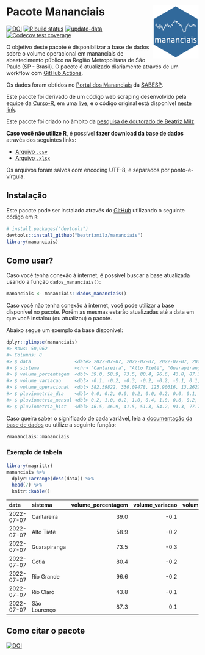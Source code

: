 
<!-- README.md is generated from README.Rmd. Please edit that file -->

# Pacote Mananciais <img src="man/figures/hexlogo.png" align="right" width = "120px"/>

<!-- badges: start -->

[![DOI](https://zenodo.org/badge/DOI/10.5281/zenodo.4733056.svg)](https://doi.org/10.5281/zenodo.4733056)
[![R build
status](https://github.com/beatrizmilz/mananciais/workflows/R-CMD-check/badge.svg)](https://github.com/beatrizmilz/mananciais/actions)
[![update-data](https://github.com/beatrizmilz/mananciais/actions/workflows/2-update_data.yaml/badge.svg)](https://github.com/beatrizmilz/mananciais/actions/workflows/2-update_data.yaml)
[![Codecov test
coverage](https://codecov.io/gh/beatrizmilz/mananciais/branch/master/graph/badge.svg)](https://codecov.io/gh/beatrizmilz/mananciais?branch=master)
<!-- badges: end -->

O objetivo deste pacote é disponibilizar a base de dados sobre o volume
operacional em mananciais de abastecimento público na Região
Metropolitana de São Paulo (SP - Brasil). O pacote é atualizado
diariamente através de um workflow com [GitHub
Actions](https://github.com/beatrizmilz/mananciais/actions).

Os dados foram obtidos no [Portal dos
Mananciais](http://mananciais.sabesp.com.br/Situacao) da
[SABESP](http://site.sabesp.com.br/site/Default.aspx).

Este pacote foi derivado de um código web scraping desenvolvido pela
equipe da [Curso-R](https://www.curso-r.com/), em uma
[live](https://youtu.be/jvZIxrMmOcQ), e o código original está
disponível [neste
link](https://github.com/curso-r/lives/blob/master/drafts/20200730_scraper_sabesp.R).

Este pacote foi criado no âmbito da [pesquisa de doutorado de Beatriz
Milz](https://beatrizmilz.github.io/tese/).

**Caso você não utilize R**, é possível **fazer download da base de
dados** através dos seguintes links:

  - [Arquivo
    `.csv`](https://github.com/beatrizmilz/mananciais/raw/master/inst/extdata/mananciais.csv)
  - [Arquivo
    `.xlsx`](https://github.com/beatrizmilz/mananciais/blob/master/inst/extdata/mananciais.xlsx?raw=true)

Os arquivos foram salvos com encoding UTF-8, e separados por
ponto-e-vírgula.

## Instalação

Este pacote pode ser instalado através do [GitHub](https://github.com/)
utilizando o seguinte código em `R`:

``` r
# install.packages("devtools")
devtools::install_github("beatrizmilz/mananciais")
library(mananciais)
```

## Como usar?

Caso você tenha conexão à internet, é possível buscar a base atualizada
usando a função `dados_mananciais()`:

``` r
mananciais <- mananciais::dados_mananciais() 
```

Caso você não tenha conexão à internet, você pode utilizar a base
disponível no pacote. Porém as mesmas estarão atualizadas até a data em
que você instalou (ou atualizou) o pacote.

Abaixo segue um exemplo da base disponível:

``` r
dplyr::glimpse(mananciais)
#> Rows: 50,962
#> Columns: 8
#> $ data                <date> 2022-07-07, 2022-07-07, 2022-07-07, 2022-07-07, 2…
#> $ sistema             <chr> "Cantareira", "Alto Tietê", "Guarapiranga", "Cotia…
#> $ volume_porcentagem  <dbl> 39.0, 58.9, 73.5, 80.4, 96.6, 43.8, 87.3, 39.1, 59…
#> $ volume_variacao     <dbl> -0.1, -0.2, -0.3, -0.2, -0.2, -0.1, 0.1, -0.1, -0.…
#> $ volume_operacional  <dbl> 382.59822, 330.09478, 125.90616, 13.26227, 108.406…
#> $ pluviometria_dia    <dbl> 0.0, 0.2, 0.0, 0.2, 0.0, 0.2, 0.0, 0.1, 0.1, 0.0, …
#> $ pluviometria_mensal <dbl> 0.2, 1.0, 0.2, 1.0, 0.4, 1.8, 0.6, 0.2, 0.8, 0.2, …
#> $ pluviometria_hist   <dbl> 46.5, 46.9, 41.5, 51.3, 54.2, 91.3, 77.7, 46.5, 46…
```

Caso queira saber o significado de cada variável, leia a [documentação
da base de
dados](https://beatrizmilz.github.io/mananciais/reference/mananciais.html)
ou utilize a seguinte função:

``` r
?mananciais::mananciais
```

### Exemplo de tabela

``` r
library(magrittr)
mananciais %>% 
  dplyr::arrange(desc(data)) %>% 
  head(7) %>%
  knitr::kable()
```

| data       | sistema      | volume\_porcentagem | volume\_variacao | volume\_operacional | pluviometria\_dia | pluviometria\_mensal | pluviometria\_hist |
| :--------- | :----------- | ------------------: | ---------------: | ------------------: | ----------------: | -------------------: | -----------------: |
| 2022-07-07 | Cantareira   |                39.0 |            \-0.1 |           382.59822 |               0.0 |                  0.2 |               46.5 |
| 2022-07-07 | Alto Tietê   |                58.9 |            \-0.2 |           330.09478 |               0.2 |                  1.0 |               46.9 |
| 2022-07-07 | Guarapiranga |                73.5 |            \-0.3 |           125.90616 |               0.0 |                  0.2 |               41.5 |
| 2022-07-07 | Cotia        |                80.4 |            \-0.2 |            13.26227 |               0.2 |                  1.0 |               51.3 |
| 2022-07-07 | Rio Grande   |                96.6 |            \-0.2 |           108.40616 |               0.0 |                  0.4 |               54.2 |
| 2022-07-07 | Rio Claro    |                43.8 |            \-0.1 |             5.98281 |               0.2 |                  1.8 |               91.3 |
| 2022-07-07 | São Lourenço |                87.3 |              0.1 |            77.52164 |               0.0 |                  0.6 |               77.7 |

## Como citar o pacote

[![DOI](https://zenodo.org/badge/DOI/10.5281/zenodo.4733056.svg)](https://doi.org/10.5281/zenodo.4733056)
